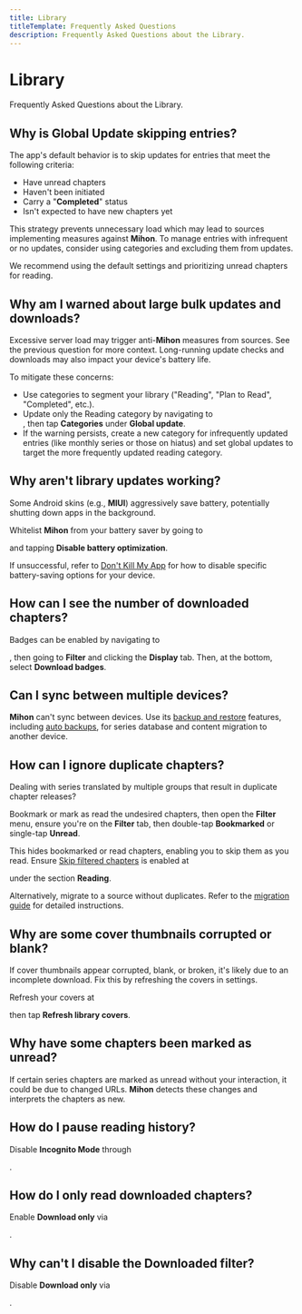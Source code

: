 ```yaml
---
title: Library
titleTemplate: Frequently Asked Questions
description: Frequently Asked Questions about the Library.
---
```


# Library
Frequently Asked Questions about the Library.

## Why is Global Update skipping entries?
The app's default behavior is to skip updates for entries that meet the following criteria:

* Have unread chapters
* Haven't been initiated
* Carry a "**Completed**" status
* Isn't expected to have new chapters yet

This strategy prevents unnecessary load which may lead to sources implementing measures against **Mihon**.
To manage entries with infrequent or no updates, consider using categories and excluding them from updates.

We recommend using the default settings and prioritizing unread chapters for reading.



## Why am I warned about large bulk updates and downloads?
Excessive server load may trigger anti-**Mihon** measures from sources. See the previous question for more context. Long-running update checks and downloads may also impact your device's battery life.

To mitigate these concerns:

* Use categories to segment your library ("Reading", "Plan to Read", "Completed", etc.).
* Update only the Reading category by navigating to <nav to="library">, then tap **Categories** under **Global update**.
* If the warning persists, create a new category for infrequently updated entries (like monthly series or those on hiatus) and set global updates to target the more frequently updated reading category.

## Why aren't library updates working?
Some Android skins (e.g., **MIUI**) aggressively save battery, potentially shutting down apps in the background.

Whitelist **Mihon** from your battery saver by going to <nav to="advanced"> and tapping **Disable battery optimization**.

If unsuccessful, refer to [Don't Kill My App](https://dontkillmyapp.com/) for how to disable specific battery-saving options for your device.

## How can I see the number of downloaded chapters?
Badges can be enabled by navigating to <nav to="main_library">, then going to **Filter** and clicking the **Display** tab.
Then, at the bottom, select **Download badges**.

## Can I sync between multiple devices?
**Mihon** can't sync between devices.
Use its [backup and restore](/docs/guides/backups) features, including [auto backups](/docs/guides/backups#enabling-automatic-backups), for series database and content migration to another device.

## How can I ignore duplicate chapters?
Dealing with series translated by multiple groups that result in duplicate chapter releases?

Bookmark or mark as read the undesired chapters, then open the **Filter** menu, ensure you're on the **Filter** tab, then double-tap **Bookmarked** or single-tap **Unread**.

This hides bookmarked or read chapters, enabling you to skip them as you read.
Ensure [Skip filtered chapters](/docs/guides/reader-settings#skip-filtered-chapters) is enabled at <nav to="reader"> under the section **Reading**.

Alternatively, migrate to a source without duplicates.
Refer to the [migration guide](/docs/guides/source-migration) for detailed instructions.

## Why are some cover thumbnails corrupted or blank?
If cover thumbnails appear corrupted, blank, or broken, it's likely due to an incomplete download. Fix this by refreshing the covers in settings.

Refresh your covers at <nav to="advanced"> then tap **Refresh library covers**.

## Why have some chapters been marked as unread?
If certain series chapters are marked as unread without your interaction, it could be due to changed URLs.
**Mihon** detects these changes and interprets the chapters as new.

## How do I pause reading history?
Disable **Incognito Mode** through <nav to="incognito-mode">.

## How do I only read downloaded chapters?
Enable **Download only** via <nav to="downloaded-only">.

## Why can't I disable the Downloaded filter?
Disable **Download only** via <nav to="downloaded-only">.
